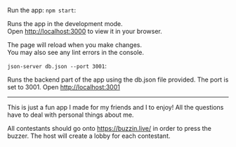 Run the app:
`npm start`:

Runs the app in the development mode.\
Open [http://localhost:3000](http://localhost:3000) to view it in your browser.

The page will reload when you make changes.\
You may also see any lint errors in the console.

`json-server db.json --port 3001`:

Runs the backend part of the app using the db.json file provided. The port is set to 3001.
Open [http://localhost:3001](http://localhost:3001)

*********************
This is just a fun app I made for my friends and I to enjoy! All the questions have to deal with personal things about me.

All contestants should go onto https://buzzin.live/ in order to press the buzzer. The host will create a lobby for each contestant.


